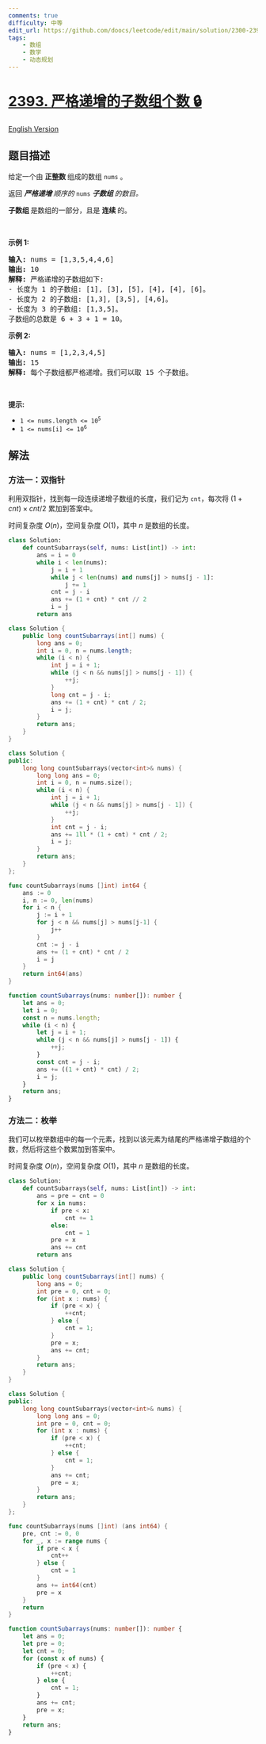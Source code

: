 ```yaml
---
comments: true
difficulty: 中等
edit_url: https://github.com/doocs/leetcode/edit/main/solution/2300-2399/2393.Count%20Strictly%20Increasing%20Subarrays/README.md
tags:
    - 数组
    - 数学
    - 动态规划
---
```


<!-- problem:start -->

# [2393. 严格递增的子数组个数 🔒](https://leetcode.cn/problems/count-strictly-increasing-subarrays)

[English Version](/solution/2300-2399/2393.Count%20Strictly%20Increasing%20Subarrays/README_EN.md)

## 题目描述

<!-- description:start -->

<p>给定一个由&nbsp;<strong>正整数&nbsp;</strong>组成的数组 <code>nums</code> 。</p>

<p>返回&nbsp;<em><strong>严格递增&nbsp;</strong>顺序的 </em><code>nums</code><em>&nbsp;<strong>子数组&nbsp;</strong>的数目。</em></p>

<p data-group="1-1"><strong>子数组&nbsp;</strong>是数组的一部分，且是&nbsp;<strong>连续 </strong>的。</p>

<p>&nbsp;</p>

<p><strong class="example">示例 1:</strong></p>

<pre>
<strong>输入:</strong> nums = [1,3,5,4,4,6]
<strong>输出:</strong> 10
<strong>解释:</strong> 严格递增的子数组如下:
- 长度为 1 的子数组: [1], [3], [5], [4], [4], [6]。
- 长度为 2 的子数组: [1,3], [3,5], [4,6]。
- 长度为 3 的子数组: [1,3,5]。
子数组的总数是 6 + 3 + 1 = 10。
</pre>

<p><strong class="example">示例 2:</strong></p>

<pre>
<strong>输入:</strong> nums = [1,2,3,4,5]
<strong>输出:</strong> 15
<strong>解释:</strong> 每个子数组都严格递增。我们可以取 15 个子数组。
</pre>

<p>&nbsp;</p>

<p><strong>提示:</strong></p>

<ul>
	<li><code>1 &lt;= nums.length &lt;= 10<sup>5</sup></code></li>
	<li><code>1 &lt;= nums[i] &lt;= 10<sup>6</sup></code></li>
</ul>

<!-- description:end -->

## 解法

<!-- solution:start -->

### 方法一：双指针

利用双指针，找到每一段连续递增子数组的长度，我们记为 `cnt`，每次将 $(1+cnt)\times cnt / 2$ 累加到答案中。

时间复杂度 $O(n)$，空间复杂度 $O(1)$，其中 $n$ 是数组的长度。

<!-- tabs:start -->

```python
class Solution:
    def countSubarrays(self, nums: List[int]) -> int:
        ans = i = 0
        while i < len(nums):
            j = i + 1
            while j < len(nums) and nums[j] > nums[j - 1]:
                j += 1
            cnt = j - i
            ans += (1 + cnt) * cnt // 2
            i = j
        return ans
```

```java
class Solution {
    public long countSubarrays(int[] nums) {
        long ans = 0;
        int i = 0, n = nums.length;
        while (i < n) {
            int j = i + 1;
            while (j < n && nums[j] > nums[j - 1]) {
                ++j;
            }
            long cnt = j - i;
            ans += (1 + cnt) * cnt / 2;
            i = j;
        }
        return ans;
    }
}
```

```cpp
class Solution {
public:
    long long countSubarrays(vector<int>& nums) {
        long long ans = 0;
        int i = 0, n = nums.size();
        while (i < n) {
            int j = i + 1;
            while (j < n && nums[j] > nums[j - 1]) {
                ++j;
            }
            int cnt = j - i;
            ans += 1ll * (1 + cnt) * cnt / 2;
            i = j;
        }
        return ans;
    }
};
```

```go
func countSubarrays(nums []int) int64 {
	ans := 0
	i, n := 0, len(nums)
	for i < n {
		j := i + 1
		for j < n && nums[j] > nums[j-1] {
			j++
		}
		cnt := j - i
		ans += (1 + cnt) * cnt / 2
		i = j
	}
	return int64(ans)
}
```

```ts
function countSubarrays(nums: number[]): number {
    let ans = 0;
    let i = 0;
    const n = nums.length;
    while (i < n) {
        let j = i + 1;
        while (j < n && nums[j] > nums[j - 1]) {
            ++j;
        }
        const cnt = j - i;
        ans += ((1 + cnt) * cnt) / 2;
        i = j;
    }
    return ans;
}
```

<!-- tabs:end -->

<!-- solution:end -->

<!-- solution:start -->

### 方法二：枚举

我们可以枚举数组中的每一个元素，找到以该元素为结尾的严格递增子数组的个数，然后将这些个数累加到答案中。

时间复杂度 $O(n)$，空间复杂度 $O(1)$，其中 $n$ 是数组的长度。

<!-- tabs:start -->

```python
class Solution:
    def countSubarrays(self, nums: List[int]) -> int:
        ans = pre = cnt = 0
        for x in nums:
            if pre < x:
                cnt += 1
            else:
                cnt = 1
            pre = x
            ans += cnt
        return ans
```

```java
class Solution {
    public long countSubarrays(int[] nums) {
        long ans = 0;
        int pre = 0, cnt = 0;
        for (int x : nums) {
            if (pre < x) {
                ++cnt;
            } else {
                cnt = 1;
            }
            pre = x;
            ans += cnt;
        }
        return ans;
    }
}
```

```cpp
class Solution {
public:
    long long countSubarrays(vector<int>& nums) {
        long long ans = 0;
        int pre = 0, cnt = 0;
        for (int x : nums) {
            if (pre < x) {
                ++cnt;
            } else {
                cnt = 1;
            }
            ans += cnt;
            pre = x;
        }
        return ans;
    }
};
```

```go
func countSubarrays(nums []int) (ans int64) {
	pre, cnt := 0, 0
	for _, x := range nums {
		if pre < x {
			cnt++
		} else {
			cnt = 1
		}
		ans += int64(cnt)
		pre = x
	}
	return
}
```

```ts
function countSubarrays(nums: number[]): number {
    let ans = 0;
    let pre = 0;
    let cnt = 0;
    for (const x of nums) {
        if (pre < x) {
            ++cnt;
        } else {
            cnt = 1;
        }
        ans += cnt;
        pre = x;
    }
    return ans;
}
```

<!-- tabs:end -->

<!-- solution:end -->

<!-- problem:end -->
